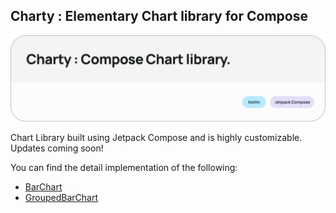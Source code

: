 ## Charty : Elementary Chart library for Compose

![Charty](img/banner.png)

Chart Library built using Jetpack Compose and is highly customizable. Updates coming soon!

You can find the detail implementation of the following:

- [BarChart](docs/BarChart.md)
- [GroupedBarChart](docs/GroupedBarChart.md)
